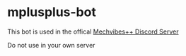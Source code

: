 # mplusplus-bot

This bot is used in the offical [Mechvibes++ Discord Server](https://discord.gg/WR5Ax6vXNU)

Do not use in your own server

